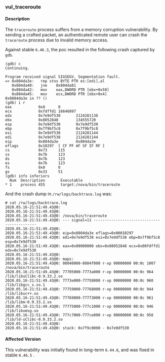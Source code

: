 ### vul_traceroute

#### Description

The `traceroute` process suffers from a memory corruption vulnerability. By sending a crafted packet, an authenticated remote user can crash the `traceroute` process due to invalid memory access.

Against stable `6.46.3`, the poc resulted in the following crash captured by `gdb`.

```shell
(gdb) c                                               
Continuing.                                           
                                                      
Program received signal SIGSEGV, Segmentation fault.  
=> 0x804da3e:   rep stos BYTE PTR es:[edi],al         
   0x804da40:   jne    0x804da81                      
   0x804da42:   mov    eax,DWORD PTR [ebx+0x50]       
   0x804da45:   mov    ecx,DWORD PTR [ebx+0x4]        
0x0804da3e in ?? ()                                   
(gdb) i r                                             
eax            0x0      0                             
ecx            0xfdffd1 16646097                      
edx            0x7e9df530       2124281136            
ebx            0x8052848        134555720             
esp            0x7e9df530       0x7e9df530            
ebp            0x7f9bf5c8       0x7f9bf5c8            
esi            0x7e9df538       2124281144            
edi            0x7e9df538       2124281144            
eip            0x804da3e        0x804da3e             
eflags         0x10297  [ CF PF AF SF IF RF ]         
cs             0x73     115                           
ss             0x7b     123                           
ds             0x7b     123                           
es             0x7b     123                           
fs             0x0      0                             
gs             0x33     51                            
(gdb) info inferiors                                  
  Num  Description       Executable                   
* 1    process 455       target:/nova/bin/traceroute  
```

And the crash dump in `/rw/logs/backtrace.log` was:

```shell
# cat /rw/logs/backtrace.log
2020.05.16-21:51:49.43@0: 
2020.05.16-21:51:49.43@0: 
2020.05.16-21:51:49.43@0: /nova/bin/traceroute
2020.05.16-21:51:49.43@0: --- signal=11 --------------------------------------------
2020.05.16-21:51:49.43@0: 
2020.05.16-21:51:49.43@0: eip=0x0804da3e eflags=0x00010297
2020.05.16-21:51:49.43@0: edi=0x7e9df538 esi=0x7e9df538 ebp=0x7f9bf5c8 esp=0x7e9df530
2020.05.16-21:51:49.43@0: eax=0x00000000 ebx=0x08052848 ecx=0x00fdffd1 edx=0x7e9df530
2020.05.16-21:51:49.43@0: 
2020.05.16-21:51:49.43@0: maps:
2020.05.16-21:51:49.43@0: 08048000-0804f000 r-xp 00000000 00:0c 1007       /nova/bin/traceroute
2020.05.16-21:51:49.43@0: 77705000-7773a000 r-xp 00000000 00:0c 964        /lib/libuClibc-0.9.33.2.so
2020.05.16-21:51:49.43@0: 7773e000-77758000 r-xp 00000000 00:0c 960        /lib/libgcc_s.so.1
2020.05.16-21:51:49.43@0: 77759000-77768000 r-xp 00000000 00:0c 944        /lib/libuc++.so
2020.05.16-21:51:49.43@0: 77769000-77773000 r-xp 00000000 00:0c 961        /lib/libm-0.9.33.2.so
2020.05.16-21:51:49.43@0: 77775000-777c1000 r-xp 00000000 00:0c 946        /lib/libumsg.so
2020.05.16-21:51:49.43@0: 777c7000-777ce000 r-xp 00000000 00:0c 958        /lib/ld-uClibc-0.9.33.2.so
2020.05.16-21:51:49.43@0: 
2020.05.16-21:51:49.43@0: stack: 0x7f9c0000 - 0x7e9df530
```

#### Affected Version

This vulnerability was initially found in long-term  `6.44.6`, and was fixed in stable  `6.46.5` .
